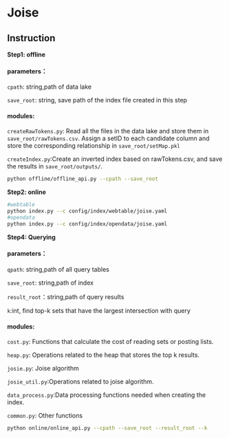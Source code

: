 <div>
    <h1>Joise</h1>
</div>


<h2>Instruction</h2>

**Step1: offline**

#### parameters：
`cpath`: string,path of data lake

`save_root`: string, save path of the index file created in this step

#### modules:
`createRawTokens.py`: Read all the files in the data lake and store them in `save_root/rawTokens.csv`. Assign a setID to each candidate column and store the corresponding relationship in `save_root/setMap.pkl`

`createIndex.py`:Create an inverted index based on rawTokens.csv, and save the results in `save_root/outputs/`.


```sh
python offline/offline_api.py --cpath --save_root
```

**Step2: online**

```sh
#webtable
python index.py --c config/index/webtable/joise.yaml
#opendata
python index.py --c config/index/opendata/joise.yaml
```

**Step4: Querying**

#### parameters：
`qpath`: string,path of all query tables

`save_root`: string,path of index

`result_root`：string,path of query results

`k`:int, find top-k sets that have the largest intersection with query

#### modules:
`cost.py`: Functions that calculate  the cost of reading sets or posting lists.

`heap.py`: Operations related to the heap that stores the top k results.

`josie.py`: Joise algorithm

`josie_util.py`:Operations related to joise algorithm.

`data_process.py`:Data processing functions needed when creating the index.

`common.py`: Other functions

```sh
python online/online_api.py --cpath --save_root --result_root --k
```